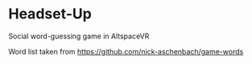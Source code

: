 # Headset-Up
Social word-guessing game in AltspaceVR

Word list taken from https://github.com/nick-aschenbach/game-words
